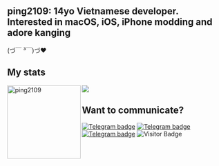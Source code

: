 ## ping2109: 14yo Vietnamese developer. Interested in macOS, iOS, iPhone modding and adore kanging </br> 
(づ￣ ³￣)づ❤


## My stats

<div>
<img height="170" align="left" src="https://github-readme-stats.vercel.app/api?username=ping2109&&show_icons=true&theme=react" alt="ping2109" />
<img src="https://github-readme-stats.vercel.app/api/top-langs/?username=ping2109&&layout=compact&theme=react&langs_count=6" />
</div>

## Want to communicate?
[![Telegram badge](https://img.shields.io/badge/ping2109-30302f?style=flat&logo=telegram)](https://t.me/pingmado)
[![Telegram badge](https://img.shields.io/badge/alt-30302f?style=flat&logo=telegram)](https://telegram.me/MidoriyaIsTheLoveOfMyLife)
[![Telegram badge](https://img.shields.io/badge/Builds_channel-30302f?style=flat&logo=telegram)](https://telegram.me/ping2109builds)
![Visitor Badge](https://visitor-badge.laobi.icu/badge?page_id=ping2109)<img align="left"/> <br>

